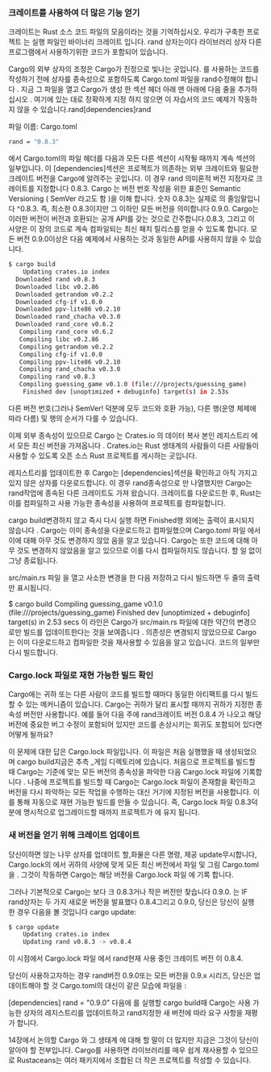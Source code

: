 ### 크레이트를 사용하여 더 많은 기능 얻기

크레이트는 Rust 소스 코드 파일의 모음이라는 것을 기억하십시오. 우리가 구축한 프로젝트 는 실행 파일인 바이너리 크레이트 입니다. rand 상자는이다 라이브러리 상자 다른 프로그램에서 사용하기위한 코드가 포함되어 있습니다.

Cargo의 외부 상자의 조정은 Cargo가 진정으로 빛나는 곳입니다. 를 사용하는 코드를 작성하기 전에 상자를 종속성으로 포함하도록 Cargo.toml 파일을 rand수정해야 합니다 . 지금 그 파일을 열고 Cargo가 생성 한 섹션 헤더 아래 맨 아래에 다음 줄을 추가하십시오 . 여기에 있는 대로 정확하게 지정 하지 않으면 이 자습서의 코드 예제가 작동하지 않을 수 있습니다.rand[dependencies]rand

파일 이름: Cargo.toml

```bash
rand = "0.8.3"
```

에서 Cargo.toml의 파일 헤더를 다음과 모든 다른 섹션이 시작될 때까지 계속 섹션의 일부입니다. 이 [dependencies]섹션은 프로젝트가 의존하는 외부 크레이트와 필요한 크레이트 버전을 Cargo에 알려주는 곳입니다. 이 경우 rand 의미론적 버전 지정자로 크레이트를 지정합니다 0.8.3. Cargo 는 버전 번호 작성을 위한 표준인 Semantic Versioning ( SemVer 라고도 함 )을 이해 합니다. 숫자 0.8.3는 실제로 의 줄임말입니다 ^0.8.3. 즉, 최소한 0.8.3이지만 그 이하인 모든 버전을 의미합니다 0.9.0. Cargo는 이러한 버전이 버전과 호환되는 공개 API를 갖는 것으로 간주합니다.0.8.3, 그리고 이 사양은 이 장의 코드로 계속 컴파일되는 최신 패치 릴리스를 얻을 수 있도록 합니다. 모든 버전 0.9.0이상은 다음 예제에서 사용하는 것과 동일한 API를 사용하지 않을 수 있습니다.

```bash
$ cargo build
    Updating crates.io index
  Downloaded rand v0.8.3
  Downloaded libc v0.2.86
  Downloaded getrandom v0.2.2
  Downloaded cfg-if v1.0.0
  Downloaded ppv-lite86 v0.2.10
  Downloaded rand_chacha v0.3.0
  Downloaded rand_core v0.6.2
   Compiling rand_core v0.6.2
   Compiling libc v0.2.86
   Compiling getrandom v0.2.2
   Compiling cfg-if v1.0.0
   Compiling ppv-lite86 v0.2.10
   Compiling rand_chacha v0.3.0
   Compiling rand v0.8.3
   Compiling guessing_game v0.1.0 (file:///projects/guessing_game)
    Finished dev [unoptimized + debuginfo] target(s) in 2.53s
```

다른 버전 번호(그러나 SemVer! 덕분에 모두 코드와 호환 가능), 다른 행(운영 체제에 따라 다름) 및 행의 순서가 다를 수 있습니다.

이제 외부 종속성이 있으므로 Cargo 는 Crates.io 의 데이터 복사 본인 레지스트리 에서 모든 최신 버전을 가져옵니다 . Crates.io는 Rust 생태계의 사람들이 다른 사람들이 사용할 수 있도록 오픈 소스 Rust 프로젝트를 게시하는 곳입니다.

레지스트리를 업데이트한 후 Cargo는 [dependencies]섹션을 확인하고 아직 가지고 있지 않은 상자를 다운로드합니다. 이 경우 rand종속성으로 만 나열했지만 Cargo는 rand작업에 종속된 다른 크레이트도 가져 왔습니다. 크레이트를 다운로드한 후, Rust는 이를 컴파일하고 사용 가능한 종속성을 사용하여 프로젝트를 컴파일합니다.

cargo build변경하지 않고 즉시 다시 실행 하면 Finished행 외에는 출력이 표시되지 않습니다 . Cargo는 이미 종속성을 다운로드하고 컴파일했으며 Cargo.toml 파일 에서 이에 대해 아무 것도 변경하지 않았 음을 알고 있습니다. Cargo는 또한 코드에 대해 아무 것도 변경하지 않았음을 알고 있으므로 이를 다시 컴파일하지도 않습니다. 할 일 없이 그냥 종료됩니다.

src/main.rs 파일 을 열고 사소한 변경을 한 다음 저장하고 다시 빌드하면 두 줄의 출력만 표시됩니다.

$ cargo build
Compiling guessing_game v0.1.0 (file:///projects/guessing_game)
Finished dev [unoptimized + debuginfo] target(s) in 2.53 secs
이 라인은 Cargo가 src/main.rs 파일에 대한 약간의 변경으로만 빌드를 업데이트한다는 것을 보여줍니다 . 의존성은 변경되지 않았으므로 Cargo는 이미 다운로드하고 컴파일한 것을 재사용할 수 있음을 알고 있습니다. 코드의 일부만 다시 빌드합니다.

### Cargo.lock 파일로 재현 가능한 빌드 확인

Cargo에는 귀하 또는 다른 사람이 코드를 빌드할 때마다 동일한 아티팩트를 다시 빌드할 수 있는 메커니즘이 있습니다. Cargo는 귀하가 달리 표시할 때까지 귀하가 지정한 종속성 버전만 사용합니다. 예를 들어 다음 주에 rand크레이트 버전 0.8.4 가 나오고 해당 버전에 중요한 버그 수정이 포함되어 있지만 코드를 손상시키는 회귀도 포함되어 있다면 어떻게 될까요?

이 문제에 대한 답은 Cargo.lock 파일입니다. 이 파일은 처음 실행했을 때 생성되었으며 cargo build지금은 추측 \_게임 디렉토리에 있습니다. 처음으로 프로젝트를 빌드할 때 Cargo는 기준에 맞는 모든 버전의 종속성을 파악한 다음 Cargo.lock 파일에 기록합니다 . 나중에 프로젝트를 빌드할 때 Cargo는 Cargo.lock 파일이 존재함을 확인하고 버전을 다시 파악하는 모든 작업을 수행하는 대신 거기에 지정된 버전을 사용합니다. 이를 통해 자동으로 재현 가능한 빌드를 만들 수 있습니다. 즉, Cargo.lock 파일 0.8.3덕분에 명시적으로 업그레이드할 때까지 프로젝트가 에 유지 됩니다.

### 새 버전을 얻기 위해 크레이트 업데이트

당신이하면 않는 나무 상자를 업데이트 할,화물은 다른 명령, 제공 update무시합니다, Cargo.lock의 에서 귀하의 사양에 맞게 모든 최신 버전에서 파일 및 그림 Cargo.toml을 . 그것이 작동하면 Cargo는 해당 버전을 Cargo.lock 파일 에 기록 합니다.

그러나 기본적으로 Cargo는 보다 크 0.8.3거나 작은 버전만 찾습니다 0.9.0. 는 IF rand상자는 두 가지 새로운 버전을 발표했다 0.8.4그리고 0.9.0, 당신은 당신이 실행 한 경우 다음을 볼 것입니다 cargo update:

```bash
$ cargo update
    Updating crates.io index
    Updating rand v0.8.3 -> v0.8.4
```

이 시점에서 Cargo.lock 파일 에서 rand현재 사용 중인 크레이트 버전 이 0.8.4.

당신이 사용하고자하는 경우 rand버전 0.9.0또는 모든 버전을 0.9.x 시리즈, 당신은 업데이트해야 할 것 Cargo.toml의 대신이 같은 모습에 파일을 :

[dependencies]
rand = "0.9.0"
다음에 를 실행할 cargo build때 Cargo는 사용 가능한 상자의 레지스트리를 업데이트하고 rand지정한 새 버전에 따라 요구 사항을 재평가 합니다.

14장에서 논의할 Cargo 와 그 생태계 에 대해 할 말이 더 많지만 지금은 그것이 당신이 알아야 할 전부입니다. Cargo를 사용하면 라이브러리를 매우 쉽게 재사용할 수 있으므로 Rustaceans는 여러 패키지에서 조합된 더 작은 프로젝트를 작성할 수 있습니다.
